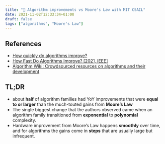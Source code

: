 ```yaml
---
title: "🧵 Algorithm improvements vs Moore's Law with MIT CSAIL"
date: 2021-11-02T12:33:34+01:00
draft: false
tags: ["algorithms", "Moore's Law"]
---
```


## References

- [How quickly do algorithms improve?](https://news.mit.edu/2021/how-quickly-do-algorithms-improve-0920)
- [How Fast Do Algorithms Improve? [2021, IEEE]](https://ieeexplore.ieee.org/document/9540991)
- [Algorithm Wiki: Crowdsourced resources on algorithms and their development](http://algorithm-wiki.org/wiki/Main_Page)

## TL;DR

- about **half** of algorithm families had YoY improvements that were **equal to or larger** than the much-touted gains from **Moore’s Law**
- The single biggest change that the authors observed came when an algorithm family transitioned from **exponential** to **polynomial** complexity.
- Hardware improvement from Moore’s Law happens **smoothly** over time, and for algorithms the gains come in **steps** that are usually large but infrequent.
